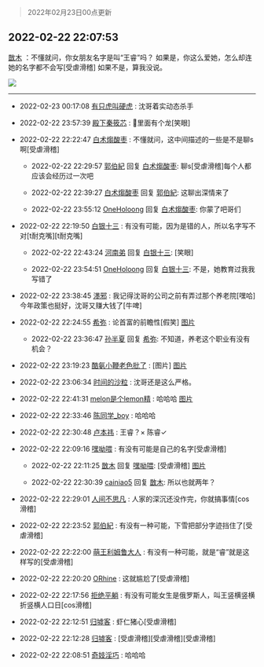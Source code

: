 > 2022年02月23日00点更新
<link rel="stylesheet" href="https://cdn.jsdelivr.net/gh/taotie6/sampleJSON@main/css/photo_show.css">
<meta name="referrer" content="no-referrer" />


 ## 2022-02-22 22:07:53 

 [㪚木](https://www.coolapk.com/feed/33750176?shareKey=YzNiZmQ0ZDEwMzUwNjIxNGZhOGM~) ：不懂就问，你女朋友名字是叫“王睿”吗？
如果是，你这么爱她，怎么却连她的名字都不会写[受虐滑稽]
如果不是，算我没说。 

<div class="album">
<img class="img-item" src="http://image.coolapk.com/feed/2022/0222/22/1081091_bfba57cf_8871_9444_874@3325x2494.jpeg" />
</div>

 ------- 

- 2022-02-23 00:17:08 [有只虎叫硬虎](uid=3502016) : 沈哥着实动态杀手 

- 2022-02-22 23:57:39 [殿下秦筱芯](uid=1506692) : 👀里面有个龙[笑眼] 

- 2022-02-22 22:22:47 [白术煼酸枣](uid=8303609) : 不懂就问，这中间描述的一些是不是聊s啊[受虐滑稽] 

    - 2022-02-22 22:29:57 [郭伯紀](uid=2859803) 回复 [白术煼酸枣](uid=8303609): 聊s[受虐滑稽]每个人都应该会经历过一次吧 

    - 2022-02-22 22:39:27 [白术煼酸枣](uid=8303609) 回复 [郭伯紀](uid=2859803): 这聊出深情来了 

    - 2022-02-22 23:55:12 [OneHoloong](uid=1552360) 回复 [白术煼酸枣](uid=8303609): 你蒙了吧哥们 

- 2022-02-22 22:19:50 [白银十三](uid=775015) : 有没有可能，因为是错的人，所以名字写不对[t耐克嘴][t耐克嘴] 

    - 2022-02-22 22:43:24 [河南弟](uid=627323) 回复 [白银十三](uid=775015): [笑眼] 

    - 2022-02-22 23:54:51 [OneHoloong](uid=1552360) 回复 [白银十三](uid=775015): 不是，她教育过我我写错了 

- 2022-02-22 23:38:45 [濹邪](uid=1210426) : 我记得沈哥的公司之前有弄过那个养老院[嘿哈]今年政策也挺好，沈哥又赚大钱了[牛啤] 

- 2022-02-22 22:24:55 [希弥](uid=784276) : 论首富的前瞻性[假笑] [图片](http://image.coolapk.com/feed/2022/0222/22/784276_9894_6295_344@1080x2340.jpg)

    - 2022-02-22 23:36:47 [孙半夏](uid=1851173) 回复 [希弥](uid=784276): 不知道，养老这个职业有没有机会？ 

- 2022-02-22 23:19:23 [酷氨小鞭老色批了](uid=2031667) : [图片] [图片](http://image.coolapk.com/feed/2022/0222/23/2031667_d9fde285_3163_3214_961@1140x746.jpeg)

- 2022-02-22 23:06:34 [时间的沙粒](uid=1600844) : 沈哥还是这么严格。 

- 2022-02-22 22:41:31 [melon是个lemon精](uid=2080744) : 哈哈哈 [图片](http://image.coolapk.com/feed/2022/0222/22/2080744_342e9f80_0890_5665_899@600x536.jpeg)

- 2022-02-22 22:33:46 [陈同学_boy](uid=17968150) : 哈哈哈 

- 2022-02-22 22:30:48 [卢本祎](uid=2851774) : 王睿？×
陈睿✓ 

- 2022-02-22 22:09:16 [嘿呦喂](uid=546063) : 有没有可能是自己的名字[受虐滑稽] 

    - 2022-02-22 22:11:25 [㪚木](uid=1081091) 回复 [嘿呦喂](uid=546063): [受虐滑稽] [图片](http://image.coolapk.com/feed/2022/0222/22/1081091_ee281472_9084_8746_456@1080x931.jpeg)

    - 2022-02-22 22:30:39 [cainiao5](uid=471769) 回复 [㪚木](uid=1081091): 所以也就两年？ 

- 2022-02-22 22:29:01 [人间不思凡](uid=2080265) : 人家的深沉还没作完，你就搞事情[cos滑稽] 

- 2022-02-22 22:23:52 [郭伯紀](uid=2859803) : 有没有一种可能，下雪把部分字迹挡住了[受虐滑稽] 

- 2022-02-22 22:22:00 [萌王利姆鲁大人](uid=4048495) : 有没有一种可能，就是“睿”就是这样写的[受虐滑稽] 

- 2022-02-22 22:20:20 [ORhine](uid=3247844) : 这就尴尬了[受虐滑稽] 

- 2022-02-22 22:17:56 [拒绝平躺](uid=1706749) : 有没有可能女生是俄罗斯人，叫王竖横竖横折竖横人口日[cos滑稽] 

- 2022-02-22 22:12:51 [归墟客](uid=3287587) : 虾仁猪心[受虐滑稽] 

- 2022-02-22 22:12:28 [归墟客](uid=3287587) : [受虐滑稽][受虐滑稽][受虐滑稽] 

- 2022-02-22 22:08:51 [奇妓淫巧](uid=531105) : 哈哈哈 

